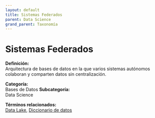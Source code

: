 ```yaml
---
layout: default
title: Sistemas Federados
parent: Data Science
grand_parent: Taxonomía
---
```


# Sistemas Federados

**Definición:**  
Arquitectura de bases de datos en la que varios sistemas autónomos colaboran y comparten datos sin centralización.

**Categoría:**  
Bases de Datos 
**Subcategoría:**  
Data Science

**Términos relacionados:**  
[Data Lake](https://maleniski.github.io/diccionario-angl-tec-mx/docs/taxonomia/bases-de-datos/data-science/data-lake.html), [Diccionario de datos](https://maleniski.github.io/diccionario-angl-tec-mx/docs/taxonomia/bases-de-datos/data-science/diccionario-de-datos.html)

